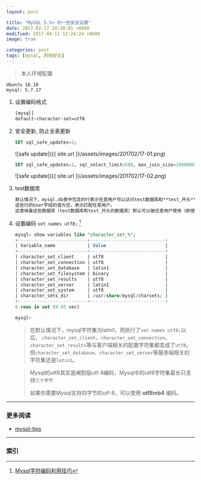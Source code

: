 ```yaml
---
layout: post

title: "MySQL 5.5+ 的一些安全设置"
date: 2017-02-17 10:20:01 +0800
modified: 2017-04-11 12:24:24 +0800
image: true

categories: post
tags: [mysql, 网络安全]
---
```


>本人环境配置
```
Ubuntu 16.10
mysql: 5.7.17
```

1. 设置编码格式
    ```apache
    [mysql]
    default-character-set=utf8
    ```

1. 安全更新, 防止全表更新
    ```sql
    SET sql_safe_updates=1;
    ```

    ![safe update]({{ site.url }}/assets/images/201702/17-01.png)

    ```sql
    SET sql_safe_updates=1, sql_select_limit=500, max_join_size=1000000;
    ```

    ![safe update]({{ site.url }}/assets/images/201702/17-02.png)

1. test数据库
    ```txt
    默认情况下，mysql.db表中包含的行表示任意用户可以访问test数据库和**test_开头**的数据库。
    这些行的User字段的值为空，表示匹配任意用户。
    这意味着这些数据库（test数据库和test_开头的数据库）默认可以被任意用户使用（即使没有权限的用户）。
    ```

1. 设置编码 `set names utf8;`  [^1]

    ```sql
    mysql> show variables like "character_set_%";
    +--------------------------+----------------------------+
    | Variable_name            | Value                      |
    +--------------------------+----------------------------+
    | character_set_client     | utf8                       |
    | character_set_connection | utf8                       |
    | character_set_database   | latin1                     |
    | character_set_filesystem | binary                     |
    | character_set_results    | utf8                       |
    | character_set_server     | latin1                     |
    | character_set_system     | utf8                       |
    | character_sets_dir       | /usr/share/mysql/charsets/ |
    +--------------------------+----------------------------+
    8 rows in set (0.05 sec)

    mysql>
    ```

    > 在默认情况下，mysql字符集为latin1，而执行了`set names utf8;`以后，
    `character_set_client`、`character_set_connection`、`character_set_results`等与客户端相关的配置字符集都变成了`utf8`，
    但`character_set_database`、`character_set_server`等服务端相关的字符集还是`latin1`。

    >Mysql的utf8其实是阉割版utf-8编码，Mysql中的utf8字符集最长只支持`三个字节`
    >
    >如果你需要Mysql支持四字节的utf-8，可以使用 **utf8mb4** 编码。

---
### 更多阅读
- [mysql-tips](https://dev.mysql.com/doc/refman/5.7/en/mysql-tips.html)

---
### 索引

[^1]: [Mysql字符编码利用技巧](https://www.leavesongs.com/PENETRATION/mysql-charset-trick.html)
